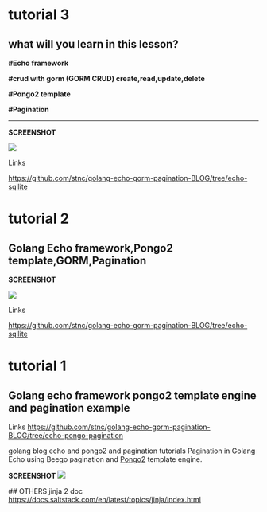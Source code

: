
# tutorial 3 

## what will you learn in this lesson?


<strong> #Echo framework </strong>

<strong> #crud with gorm (GORM CRUD) create,read,update,delete </strong>

<strong> #Pongo2 template </strong>

<strong>#Pagination</strong>

<hr>

<strong> SCREENSHOT </strong>

<img  src="https://raw.githubusercontent.com/stnc/golang-echo-gorm-pagination-BLOG/crud/scrshot.png">

Links

https://github.com/stnc/golang-echo-gorm-pagination-BLOG/tree/echo-sqllite

# tutorial 2 

## Golang  Echo framework,Pongo2 template,GORM,Pagination

<strong> SCREENSHOT </strong>

<img  src="https://raw.githubusercontent.com/stnc/golang-echo-gorm-pagination-BLOG/echo-sqllite/srcshot.png">

Links

https://github.com/stnc/golang-echo-gorm-pagination-BLOG/tree/echo-sqllite


# tutorial 1 
## Golang echo framework pongo2 template engine and pagination example

Links
https://github.com/stnc/golang-echo-gorm-pagination-BLOG/tree/echo-pongo-pagination

golang blog echo and pongo2 and pagination tutorials 
Pagination in Golang Echo using Beego pagination and [Pongo2](https://github.com/flosch/pongo2) template engine.

<strong> SCREENSHOT </strong>
<img  src="https://raw.githubusercontent.com/stnc/golang-echo-gorm-pagination-BLOG/echo-pongo-pagination/src.png">







## OTHERS 
jinja 2 doc 
https://docs.saltstack.com/en/latest/topics/jinja/index.html
